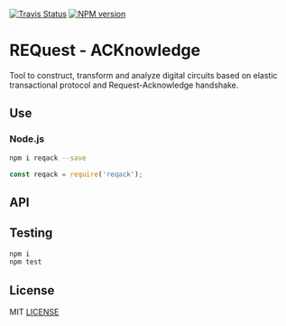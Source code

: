 [![Travis Status](https://travis-ci.org/drom/reqack.svg?branch=master)](https://travis-ci.org/drom/reqack)
[![NPM version](https://img.shields.io/npm/v/reqack.svg)](https://www.npmjs.org/package/reqack)

# REQuest - ACKnowledge

Tool to construct, transform and analyze digital circuits based on elastic transactional protocol and Request-Acknowledge handshake.

## Use

### Node.js

```sh
npm i reqack --save
```

```js
const reqack = require('reqack');
```

## API

## Testing

```sh
npm i
npm test
```

## License

MIT [LICENSE](LICENSE)
